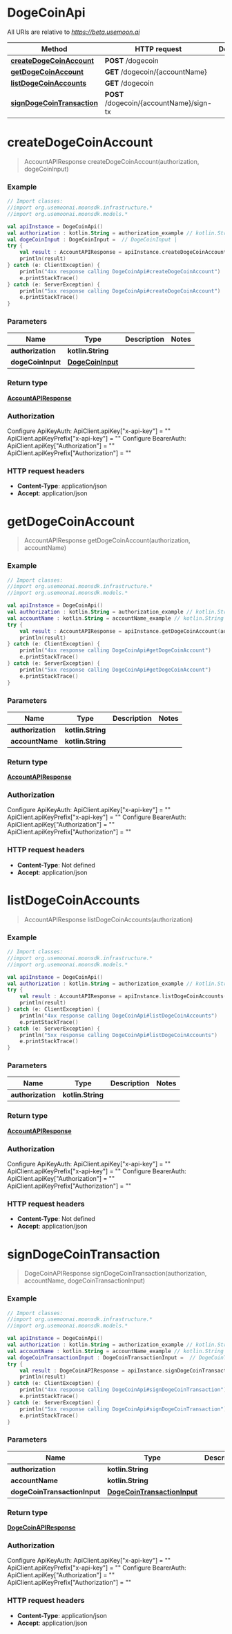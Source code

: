 # DogeCoinApi

All URIs are relative to *https://beta.usemoon.ai*

Method | HTTP request | Description
------------- | ------------- | -------------
[**createDogeCoinAccount**](DogeCoinApi.md#createDogeCoinAccount) | **POST** /dogecoin | 
[**getDogeCoinAccount**](DogeCoinApi.md#getDogeCoinAccount) | **GET** /dogecoin/{accountName} | 
[**listDogeCoinAccounts**](DogeCoinApi.md#listDogeCoinAccounts) | **GET** /dogecoin | 
[**signDogeCoinTransaction**](DogeCoinApi.md#signDogeCoinTransaction) | **POST** /dogecoin/{accountName}/sign-tx | 


<a id="createDogeCoinAccount"></a>
# **createDogeCoinAccount**
> AccountAPIResponse createDogeCoinAccount(authorization, dogeCoinInput)



### Example
```kotlin
// Import classes:
//import org.usemoonai.moonsdk.infrastructure.*
//import org.usemoonai.moonsdk.models.*

val apiInstance = DogeCoinApi()
val authorization : kotlin.String = authorization_example // kotlin.String | 
val dogeCoinInput : DogeCoinInput =  // DogeCoinInput | 
try {
    val result : AccountAPIResponse = apiInstance.createDogeCoinAccount(authorization, dogeCoinInput)
    println(result)
} catch (e: ClientException) {
    println("4xx response calling DogeCoinApi#createDogeCoinAccount")
    e.printStackTrace()
} catch (e: ServerException) {
    println("5xx response calling DogeCoinApi#createDogeCoinAccount")
    e.printStackTrace()
}
```

### Parameters

Name | Type | Description  | Notes
------------- | ------------- | ------------- | -------------
 **authorization** | **kotlin.String**|  |
 **dogeCoinInput** | [**DogeCoinInput**](DogeCoinInput.md)|  |

### Return type

[**AccountAPIResponse**](AccountAPIResponse.md)

### Authorization


Configure ApiKeyAuth:
    ApiClient.apiKey["x-api-key"] = ""
    ApiClient.apiKeyPrefix["x-api-key"] = ""
Configure BearerAuth:
    ApiClient.apiKey["Authorization"] = ""
    ApiClient.apiKeyPrefix["Authorization"] = ""

### HTTP request headers

 - **Content-Type**: application/json
 - **Accept**: application/json

<a id="getDogeCoinAccount"></a>
# **getDogeCoinAccount**
> AccountAPIResponse getDogeCoinAccount(authorization, accountName)



### Example
```kotlin
// Import classes:
//import org.usemoonai.moonsdk.infrastructure.*
//import org.usemoonai.moonsdk.models.*

val apiInstance = DogeCoinApi()
val authorization : kotlin.String = authorization_example // kotlin.String | 
val accountName : kotlin.String = accountName_example // kotlin.String | 
try {
    val result : AccountAPIResponse = apiInstance.getDogeCoinAccount(authorization, accountName)
    println(result)
} catch (e: ClientException) {
    println("4xx response calling DogeCoinApi#getDogeCoinAccount")
    e.printStackTrace()
} catch (e: ServerException) {
    println("5xx response calling DogeCoinApi#getDogeCoinAccount")
    e.printStackTrace()
}
```

### Parameters

Name | Type | Description  | Notes
------------- | ------------- | ------------- | -------------
 **authorization** | **kotlin.String**|  |
 **accountName** | **kotlin.String**|  |

### Return type

[**AccountAPIResponse**](AccountAPIResponse.md)

### Authorization


Configure ApiKeyAuth:
    ApiClient.apiKey["x-api-key"] = ""
    ApiClient.apiKeyPrefix["x-api-key"] = ""
Configure BearerAuth:
    ApiClient.apiKey["Authorization"] = ""
    ApiClient.apiKeyPrefix["Authorization"] = ""

### HTTP request headers

 - **Content-Type**: Not defined
 - **Accept**: application/json

<a id="listDogeCoinAccounts"></a>
# **listDogeCoinAccounts**
> AccountAPIResponse listDogeCoinAccounts(authorization)



### Example
```kotlin
// Import classes:
//import org.usemoonai.moonsdk.infrastructure.*
//import org.usemoonai.moonsdk.models.*

val apiInstance = DogeCoinApi()
val authorization : kotlin.String = authorization_example // kotlin.String | 
try {
    val result : AccountAPIResponse = apiInstance.listDogeCoinAccounts(authorization)
    println(result)
} catch (e: ClientException) {
    println("4xx response calling DogeCoinApi#listDogeCoinAccounts")
    e.printStackTrace()
} catch (e: ServerException) {
    println("5xx response calling DogeCoinApi#listDogeCoinAccounts")
    e.printStackTrace()
}
```

### Parameters

Name | Type | Description  | Notes
------------- | ------------- | ------------- | -------------
 **authorization** | **kotlin.String**|  |

### Return type

[**AccountAPIResponse**](AccountAPIResponse.md)

### Authorization


Configure ApiKeyAuth:
    ApiClient.apiKey["x-api-key"] = ""
    ApiClient.apiKeyPrefix["x-api-key"] = ""
Configure BearerAuth:
    ApiClient.apiKey["Authorization"] = ""
    ApiClient.apiKeyPrefix["Authorization"] = ""

### HTTP request headers

 - **Content-Type**: Not defined
 - **Accept**: application/json

<a id="signDogeCoinTransaction"></a>
# **signDogeCoinTransaction**
> DogeCoinAPIResponse signDogeCoinTransaction(authorization, accountName, dogeCoinTransactionInput)



### Example
```kotlin
// Import classes:
//import org.usemoonai.moonsdk.infrastructure.*
//import org.usemoonai.moonsdk.models.*

val apiInstance = DogeCoinApi()
val authorization : kotlin.String = authorization_example // kotlin.String | 
val accountName : kotlin.String = accountName_example // kotlin.String | 
val dogeCoinTransactionInput : DogeCoinTransactionInput =  // DogeCoinTransactionInput | 
try {
    val result : DogeCoinAPIResponse = apiInstance.signDogeCoinTransaction(authorization, accountName, dogeCoinTransactionInput)
    println(result)
} catch (e: ClientException) {
    println("4xx response calling DogeCoinApi#signDogeCoinTransaction")
    e.printStackTrace()
} catch (e: ServerException) {
    println("5xx response calling DogeCoinApi#signDogeCoinTransaction")
    e.printStackTrace()
}
```

### Parameters

Name | Type | Description  | Notes
------------- | ------------- | ------------- | -------------
 **authorization** | **kotlin.String**|  |
 **accountName** | **kotlin.String**|  |
 **dogeCoinTransactionInput** | [**DogeCoinTransactionInput**](DogeCoinTransactionInput.md)|  |

### Return type

[**DogeCoinAPIResponse**](DogeCoinAPIResponse.md)

### Authorization


Configure ApiKeyAuth:
    ApiClient.apiKey["x-api-key"] = ""
    ApiClient.apiKeyPrefix["x-api-key"] = ""
Configure BearerAuth:
    ApiClient.apiKey["Authorization"] = ""
    ApiClient.apiKeyPrefix["Authorization"] = ""

### HTTP request headers

 - **Content-Type**: application/json
 - **Accept**: application/json


